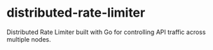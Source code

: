 # distributed-rate-limiter
Distributed Rate Limiter built with Go for controlling API traffic across multiple nodes.
